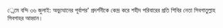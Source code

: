 ্রেমে বন্দি ৩৬ জুলাই: অভ্যুত্থানের পূর্বাপর' প্রদর্শনীকে কেন্দ্র করে শহীদ পরিবারের প্রতি শিবির নেতা সিবগাতুল্লাহ সিবগাহর আহ্বান।
